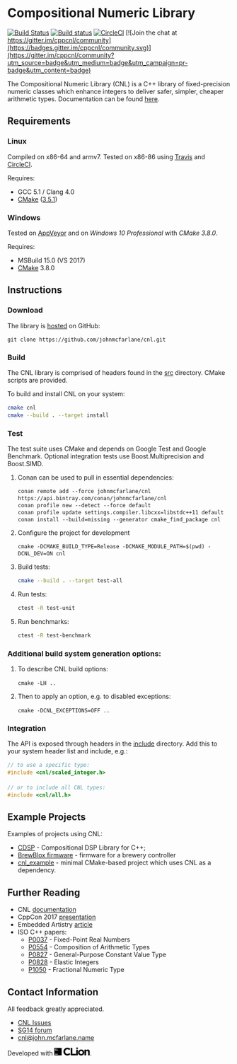 # Compositional Numeric Library

[![Build Status](https://travis-ci.org/johnmcfarlane/cnl.svg?branch=master)](https://travis-ci.org/johnmcfarlane/cnl)
[![Build status](https://ci.appveyor.com/api/projects/status/9s7daasmvku9ttvd/branch/master?svg=true)](https://ci.appveyor.com/project/johnmcfarlane/cnl/branch/master)
[![CircleCI](https://circleci.com/gh/johnmcfarlane/cnl/tree/master.svg?style=svg)](https://circleci.com/gh/johnmcfarlane/cnl/tree/master)
[![Join the chat at https://gitter.im/cppcnl/community](https://badges.gitter.im/cppcnl/community.svg)](https://gitter.im/cppcnl/community?utm_source=badge&utm_medium=badge&utm_campaign=pr-badge&utm_content=badge)

The Compositional Numeric Library (CNL) is a C++ library of fixed-precision numeric classes which enhance integers to
deliver safer, simpler, cheaper arithmetic types.
Documentation can be found [here](http://johnmcfarlane.github.io/cnl/).

## Requirements

### Linux

Compiled on x86-64 and armv7.
Tested on x86-86 using  [Travis](https://travis-ci.org/johnmcfarlane/cnl) and
[CircleCI](https://circleci.com/gh/johnmcfarlane/cnl).

Requires:

- GCC 5.1 / Clang 4.0
- [CMake](https://cmake.org/download/) ([3.5.1](https://docs.travis-ci.com/user/languages/cpp/#CMake))

### Windows

Tested on [AppVeyor](https://ci.appveyor.com/project/johnmcfarlane/cnl/branch/master)
and on *Windows 10 Professional* with *CMake 3.8.0*.

Requires:

- MSBuild 15.0 (VS 2017)
- [CMake](https://cmake.org/download/) 3.8.0

## Instructions

### Download

The library is [hosted](https://github.com/johnmcfarlane/cnl) on GitHub:

```shell
git clone https://github.com/johnmcfarlane/cnl.git
```

### Build

The CNL library is comprised of headers found in the [src](src) directory.
CMake scripts are provided.

To build and install CNL on your system:

```sh
cmake cnl
cmake --build . --target install
```

### Test

The test suite uses CMake and depends on Google Test and Google Benchmark.
Optional integration tests use Boost.Multiprecision and Boost.SIMD.

1. Conan can be used to pull in essential dependencies:

   ```shell
   conan remote add --force johnmcfarlane/cnl https://api.bintray.com/conan/johnmcfarlane/cnl
   conan profile new --detect --force default
   conan profile update settings.compiler.libcxx=libstdc++11 default
   conan install --build=missing --generator cmake_find_package cnl
   ```

2. Configure the project for development

   ```shell
   cmake -DCMAKE_BUILD_TYPE=Release -DCMAKE_MODULE_PATH=$(pwd) -DCNL_DEV=ON cnl
   ```

3. Build tests:

   ```sh
   cmake --build . --target test-all
   ```

4. Run tests:

   ```sh
   ctest -R test-unit
   ```

5. Run benchmarks:

   ```sh
   ctest -R test-benchmark
   ```

### Additional build system generation options:

1. To describe CNL build options:

   `cmake -LH ..`

2. Then to apply an option, e.g. to disabled exceptions:

   `cmake -DCNL_EXCEPTIONS=OFF ..`

### Integration

The API is exposed through headers in the [include](./include/) directory.
Add this to your system header list and include, e.g.:

```c++
// to use a specific type:
#include <cnl/scaled_integer.h>

// or to include all CNL types:
#include <cnl/all.h>
```

## Example Projects

Examples of projects using CNL:

* [CDSP](https://github.com/hbe72/cdsp) - Compositional DSP Library for 
  C++;
* [BrewBlox firmware](https://github.com/BrewBlox/brewblox-firmware) - firmware for a brewery controller
* [cnl_example](https://github.com/johnmcfarlane/cnl_example) - minimal
  CMake-based project which uses CNL as a dependency.

## Further Reading

- CNL [documentation](http://johnmcfarlane.github.io/cnl/)
- CppCon 2017 [presentation](https://youtu.be/GEfmV3Xcuok)
- Embedded Artistry [article](https://embeddedartistry.com/blog/2017/8/25/c11-fixed-point-arithemetic-library)
- ISO C++ papers:
  - [P0037](http://wg21.link/p0037) - Fixed-Point Real Numbers
  - [P0554](http://wg21.link/p0554) - Composition of Arithmetic Types
  - [P0827](http://wg21.link/p0827) - General-Purpose Constant Value Type
  - [P0828](http://wg21.link/p0828) - Elastic Integers
  - [P1050](http://wg21.link/p1050) - Fractional Numeric Type

## Contact Information

All feedback greatly appreciated.

- [CNL Issues](https://github.com/johnmcfarlane/cnl/issues)
- [SG14 forum](https://groups.google.com/a/isocpp.org/forum/#!forum/sg14)
- [cnl@john.mcfarlane.name](mailto:cnl@john.mcfarlane.name)

Developed with [<img src="doc/logo_CLion.svg" alt="CLion: A Cross-Platform IDE for C and C++ by JetBrains" width="80" />](https://www.jetbrains.com/?from=Crag).
